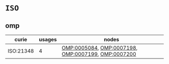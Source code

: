 # `ISO`

## omp

| curie     |   usages | nodes                                                                                                                                                                                                      |
|-----------|----------|------------------------------------------------------------------------------------------------------------------------------------------------------------------------------------------------------------|
| ISO:21348 |        4 | [OMP:0005084](https://bioregistry.io/OMP:0005084), [OMP:0007198](https://bioregistry.io/OMP:0007198), [OMP:0007199](https://bioregistry.io/OMP:0007199), [OMP:0007200](https://bioregistry.io/OMP:0007200) |

